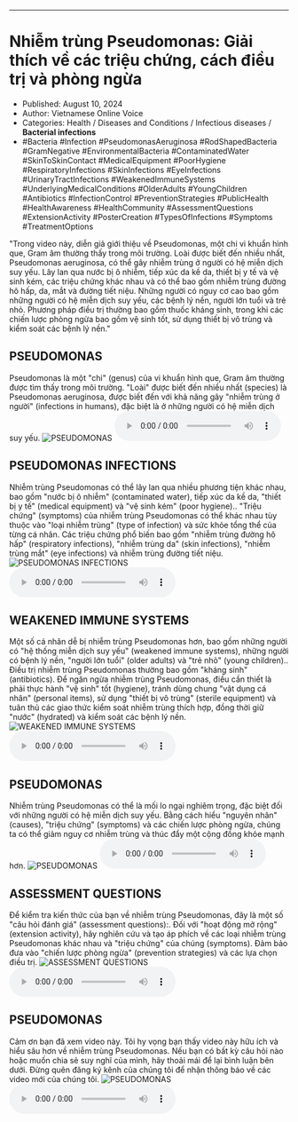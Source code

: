 
---

# Nhiễm trùng Pseudomonas: Giải thích về các triệu chứng, cách điều trị và phòng ngừa

- Published: August 10, 2024
- Author: Vietnamese Online Voice
- Categories: Health / Diseases and Conditions / Infectious diseases / **Bacterial infections**
- #Bacteria #Infection #PseudomonasAeruginosa #RodShapedBacteria #GramNegative #EnvironmentalBacteria #ContaminatedWater #SkinToSkinContact #MedicalEquipment #PoorHygiene #RespiratoryInfections #SkinInfections #EyeInfections #UrinaryTractInfections #WeakenedImmuneSystems #UnderlyingMedicalConditions #OlderAdults #YoungChildren #Antibiotics #InfectionControl #PreventionStrategies #PublicHealth #HealthAwareness #HealthCommunity #AssessmentQuestions #ExtensionActivity #PosterCreation #TypesOfInfections #Symptoms #TreatmentOptions

"Trong video này, diễn giả giới thiệu về Pseudomonas, một chi vi khuẩn hình que, Gram âm thường thấy trong môi trường. Loài được biết đến nhiều nhất, Pseudomonas aeruginosa, có thể gây nhiễm trùng ở người có hệ miễn dịch suy yếu. Lây lan qua nước bị ô nhiễm, tiếp xúc da kề da, thiết bị y tế và vệ sinh kém, các triệu chứng khác nhau và có thể bao gồm nhiễm trùng đường hô hấp, da, mắt và đường tiết niệu. Những người có nguy cơ cao bao gồm những người có hệ miễn dịch suy yếu, các bệnh lý nền, người lớn tuổi và trẻ nhỏ. Phương pháp điều trị thường bao gồm thuốc kháng sinh, trong khi các chiến lược phòng ngừa bao gồm vệ sinh tốt, sử dụng thiết bị vô trùng và kiểm soát các bệnh lý nền."


## PSEUDOMONAS

Pseudomonas là một "chi" (genus) của vi khuẩn hình que, Gram âm thường được tìm thấy trong môi trường. "Loài" được biết đến nhiều nhất (species) là Pseudomonas aeruginosa, được biết đến với khả năng gây "nhiễm trùng ở người" (infections in humans), ​​đặc biệt là ở những người có hệ miễn dịch suy yếu.
![PSEUDOMONAS](https://http-archiver-apis-production-80.schnworks.com/storage/images/transitions/2024-08-10/transition-11611472395-Montserrat-Medium-4A148C.jpg)
<audio controls>
    <source src="https://http-archiver-apis-production-80.schnworks.com/storage/storage/audio/file-3630423247.mp3" type="audio/mpeg">
</audio>



## PSEUDOMONAS INFECTIONS

Nhiễm trùng Pseudomonas có thể lây lan qua nhiều phương tiện khác nhau, bao gồm "nước bị ô nhiễm" (contaminated water), tiếp xúc da kề da, "thiết bị y tế" (medical equipment) và "vệ sinh kém" (poor hygiene).. "Triệu chứng" (symptoms) của nhiễm trùng Pseudomonas có thể khác nhau tùy thuộc vào "loại nhiễm trùng" (type of infection) và sức khỏe tổng thể của từng cá nhân. Các triệu chứng phổ biến bao gồm "nhiễm trùng đường hô hấp" (respiratory infections), "nhiễm trùng da" (skin infections), "nhiễm trùng mắt" (eye infections) và nhiễm trùng đường tiết niệu.
![PSEUDOMONAS INFECTIONS](https://http-archiver-apis-production-80.schnworks.com/storage/images/transitions/2024-08-10/transition-24582181830-Montserrat-Regular-1A237E.jpg)
<audio controls>
    <source src="https://http-archiver-apis-production-80.schnworks.com/storage/storage/audio/file-7754220671.mp3" type="audio/mpeg">
</audio>



## WEAKENED IMMUNE SYSTEMS

Một số cá nhân dễ bị nhiễm trùng Pseudomonas hơn, bao gồm những người có "hệ thống miễn dịch suy yếu" (weakened immune systems), những người có bệnh lý nền, "người lớn tuổi" (older adults) và "trẻ nhỏ" (young children).. Điều trị nhiễm trùng Pseudomonas thường bao gồm "kháng sinh" (antibiotics). Để ngăn ngừa nhiễm trùng Pseudomonas, điều cần thiết là phải thực hành "vệ sinh" tốt (hygiene), tránh dùng chung "vật dụng cá nhân" (personal items), sử dụng "thiết bị vô trùng" (sterile equipment) và tuân thủ các giao thức kiểm soát nhiễm trùng thích hợp, đồng thời giữ "nước" (hydrated) và kiểm soát các bệnh lý nền.
![WEAKENED IMMUNE SYSTEMS](https://http-archiver-apis-production-80.schnworks.com/storage/images/transitions/2024-08-10/transition--64274482032-Montserrat-Black-1A237E.jpg)
<audio controls>
    <source src="https://http-archiver-apis-production-80.schnworks.com/storage/storage/audio/file-8191882819.mp3" type="audio/mpeg">
</audio>



## PSEUDOMONAS

Nhiễm trùng Pseudomonas có thể là mối lo ngại nghiêm trọng, đặc biệt đối với những người có hệ miễn dịch suy yếu. Bằng cách hiểu "nguyên nhân" (causes), "triệu chứng" (symptoms) và các chiến lược phòng ngừa, chúng ta có thể giảm nguy cơ nhiễm trùng và thúc đẩy một cộng đồng khỏe mạnh hơn.
![PSEUDOMONAS](https://http-archiver-apis-production-80.schnworks.com/storage/images/transitions/2024-08-10/transition-1527143650-Montserrat-Medium-673AB7.jpg)
<audio controls>
    <source src="https://http-archiver-apis-production-80.schnworks.com/storage/storage/audio/file-19324067831.mp3" type="audio/mpeg">
</audio>



## ASSESSMENT QUESTIONS

Để kiểm tra kiến ​​thức của bạn về nhiễm trùng Pseudomonas, đây là một số "câu hỏi đánh giá" (assessment questions):. Đối với "hoạt động mở rộng" (extension activity), hãy nghiên cứu và tạo áp phích về các loại nhiễm trùng Pseudomonas khác nhau và "triệu chứng" của chúng (symptoms). Đảm bảo đưa vào "chiến lược phòng ngừa" (prevention strategies) và các lựa chọn điều trị.
![ASSESSMENT QUESTIONS](https://http-archiver-apis-production-80.schnworks.com/storage/images/transitions/2024-08-10/transition--25197011925-Montserrat-Regular-673AB7.jpg)
<audio controls>
    <source src="https://http-archiver-apis-production-80.schnworks.com/storage/storage/audio/file-33884347728.mp3" type="audio/mpeg">
</audio>



## PSEUDOMONAS

Cảm ơn bạn đã xem video này. Tôi hy vọng bạn thấy video này hữu ích và hiểu sâu hơn về nhiễm trùng Pseudomonas. Nếu bạn có bất kỳ câu hỏi nào hoặc muốn chia sẻ suy nghĩ của mình, hãy thoải mái để lại bình luận bên dưới. Đừng quên đăng ký kênh của chúng tôi để nhận thông báo về các video mới của chúng tôi.
![PSEUDOMONAS](https://http-archiver-apis-production-80.schnworks.com/storage/images/transitions/2024-08-10/transition--1953723547-Montserrat-ExtraBold-880E4F.jpg)
<audio controls>
    <source src="https://http-archiver-apis-production-80.schnworks.com/storage/storage/audio/file-1457726560.mp3" type="audio/mpeg">
</audio>

